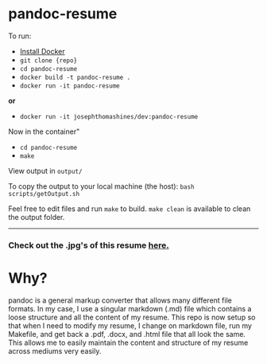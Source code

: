 # pandoc-resume

To run:

- [Install Docker](https://www.docker.com/)
- `git clone {repo}`
- `cd pandoc-resume`
- `docker build -t pandoc-resume .`
- `docker run -it pandoc-resume`

__or__

- `docker run -it josephthomashines/dev:pandoc-resume`

Now in the container"

- `cd pandoc-resume`
- `make`

View output in `output/`

To copy the output to your local machine (the host):
`bash scripts/getOutput.sh`

Feel free to edit files and run `make` to build.
`make clean` is available to clean the output folder.

---

### Check out the .jpg's of this resume [here.](https://josephthomashines.com/#resume "My Resume")

# Why?

pandoc is a general markup converter that allows many different file formats.
In my case, I use a singular markdown (.md) file which contains a loose structure and all the content of my resume.
This repo is now setup so that when I need to modify my resume, I change on markdown file, run my Makefile, and get back a .pdf, .docx, and .html file that all look the same.
This allows me to easily maintain the content and structure of my resume across mediums very easily.



